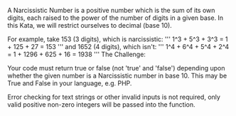 A Narcissistic Number is a positive number which is the sum of its own digits, each raised to the power of the number of digits in a given base. In this Kata, we will restrict ourselves to decimal (base 10).

For example, take 153 (3 digits), which is narcissistic:
'''
    1^3 + 5^3 + 3^3 = 1 + 125 + 27 = 153
'''
and 1652 (4 digits), which isn't:
'''
    1^4 + 6^4 + 5^4 + 2^4 = 1 + 1296 + 625 + 16 = 1938
'''
The Challenge:

Your code must return true or false (not 'true' and 'false') depending upon whether the given number is a Narcissistic number in base 10. This may be True and False in your language, e.g. PHP.

Error checking for text strings or other invalid inputs is not required, only valid positive non-zero integers will be passed into the function.